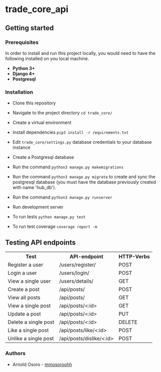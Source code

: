 # trade_core_api


## Getting started

### Prerequisites

In order to install and run this project locally, you would need to have the following installed on you local machine.

- **Python 3+**
- **Django 4+**
- **Postgresql**

### Installation
* Clone this repository

* Navigate to the project directory `cd trade_core/`

* Create a virtual environment

* Install dependencies `pip3 install -r requirements.txt`
* Edit `trade_core/settings.py` database credentials to your database instance

* Create a Postgresql database 

* Run the command `python3 manage.py makemigrations` 

* Run the command `python3 manage.py migrate` to create and sync the postgresql database (you must have the database previously created with name 'hub_db').

* Run the command `python3 manage.py runserver`

* Run development server

* To run tests `python manage.py test`

* To run test coverage `coverage report -m`


## Testing API endpoints
<table>
<tr><th>Test</th>
<th>API-endpoint</th>
<th>HTTP-Verbs</th>
</tr>
<tr>
<td>Register a user</td>
<td>/users/register/</td>
<td>POST</td>
</tr>
<tr>
<td>Login a user</td>
<td>/users/login/</td>
<td>POST</td>
</tr>
<tr>
<td>View a single user</td>
<td>/users/details/</td>
<td>GET</td>
</tr>
<tr>
<td>Create a post </td>
<td>/api/posts/</td>
<td>POST</td>
</tr>
<tr>
<td>View all posts</td>
<td>/api/posts/</td>
<td>GET</td>
</tr>
<tr>
<td>View a single post</td>
<td>/api/posts/<:id></td>
<td>GET</td>
</tr>
<tr>
<td>Update a post</td>
<td>/api/posts/<:id></td>
<td>PUT</td>
</tr>
<tr>
<td>Delete a single post</td>
<td>/api/posts/<:id></td>
<td>DELETE</td>
</tr>
<tr>
<td>Like a single post</td>
<td>/api/posts/like/<:id></td>
<td>POST</td>
</tr>
<tr>
<td>Unlike a single post</td>
<td>/api/posts/dislike/<:id></td>
<td>POST</td>
</tr>
<tr>

</table>


### Authors
- Arnold Osoro - [mmosoroohh](https://github.com/mmosoroohh)
